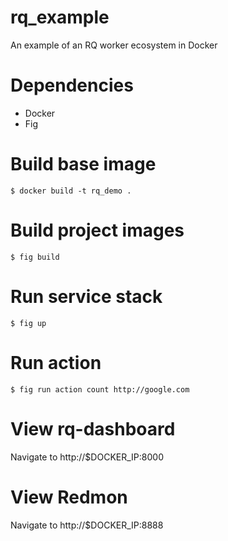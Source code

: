 # rq_example
An example of an RQ worker ecosystem in Docker

# Dependencies
- Docker
- Fig

# Build base image

    $ docker build -t rq_demo .
    
# Build project images

    $ fig build
    
# Run service stack

    $ fig up
      
# Run action

    $ fig run action count http://google.com
    
# View rq-dashboard

Navigate to http://$DOCKER_IP:8000

# View Redmon

Navigate to http://$DOCKER_IP:8888

